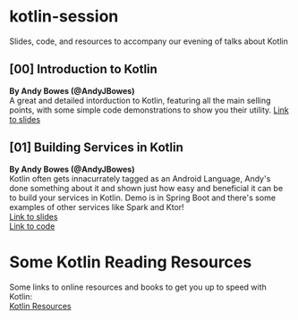 # kotlin-session
Slides, code, and resources to accompany our evening of talks about Kotlin

## [00] Introduction to Kotlin  
**By Andy Bowes (@AndyJBowes)**  
A great and detailed intorduction to Kotlin, featuring all the main selling points, with some simple code demonstrations to show you their utility.
[Link to slides](https://github.com/The-JVM-Thing/kotlin-session/blob/master/Slides/Kotlin_Intro.pdf)

## [01] Building Services in Kotlin  
**By Andy Bowes (@AndyJBowes)**  
Kotlin often gets innacurrately tagged as an Android Language, Andy's done something about it and shown just how easy and beneficial it can be to build your services in Kotlin. Demo is in Spring Boot and there's some examples of other services like Spark and Ktor!  
[Link to slides](https://github.com/The-JVM-Thing/kotlin-session/blob/master/Slides/Kotlin_Services.pdf)  
[Link to code](https://github.com/The-JVM-Thing/kmdb)  

# Some Kotlin Reading Resources  
Some links to online resources and books to get you up to speed with Kotlin:  
[Kotlin Resources](https://github.com/The-JVM-Thing/kotlin-session/blob/master/Kotlin%20Resources.md)
